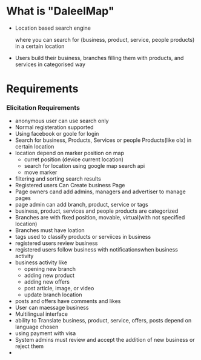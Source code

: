 # What is "DaleelMap"
  - Location based search engine 
  
    where you can search for (business, product, service, people products) in a certain location
  - Users build their business, branches filling them with  products, and services in categorised way
# Requirements
### Elicitation Requirements

- anonymous user can use search only
- Normal registeration supported
- Using facebook or goole for login
- Search for business, Products, Services or people Products(like olx)  in certain location
- location depend on marker position on map
  * curret position (device current location)
  * search for location using google map search api
  * move marker
- filtering and sorting search results
- Registered users Can Create business Page
- Page owners cand add admins, managers and advertiser to manage pages
- page admin can add branch, product, service or tags
- business, product, services and people products are categorized
- Branches are with fixed position, movable, virtual(with not specified location)
- Branches must have loation
- tags used to classify products or serviices in business
- registered users review business
- registered users follow business with notificationswhen business activity
- business activity like
  * opening new branch
  * adding new product
  * adding new offers
  * post article, image, or video
  * update branch location
- posts and offers have comments and likes
- User can maessage business
- Multilingual interface 
- ability to Translate business, product, service, offers, posts depend on language chosen
- using payment with visa
- System admins must review and accept the addition of new business or reject them
- 

  
  
